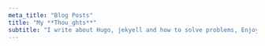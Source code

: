 ```yaml
---
meta_title: "Blog Posts"
title: "My **Thou_ghts**"
subtitle: "I write about Hugo, jekyell and how to solve problems, Enjoy your read!"
---
```

